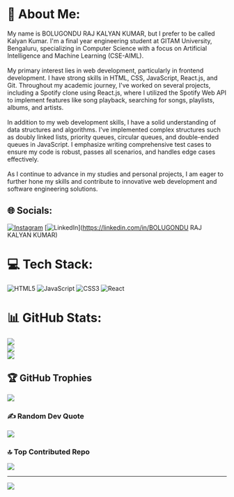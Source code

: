 # 💫 About Me:
My name is BOLUGONDU RAJ KALYAN KUMAR, but I prefer to be called Kalyan Kumar. I'm a final year engineering student at GITAM University, Bengaluru, specializing in Computer Science with a focus on Artificial Intelligence and Machine Learning (CSE-AIML).<br><br>My primary interest lies in web development, particularly in frontend development. I have strong skills in HTML, CSS, JavaScript, React.js, and Git. Throughout my academic journey, I've worked on several projects, including a Spotify clone using React.js, where I utilized the Spotify Web API to implement features like song playback, searching for songs, playlists, albums, and artists.<br><br>In addition to my web development skills, I have a solid understanding of data structures and algorithms. I've implemented complex structures such as doubly linked lists, priority queues, circular queues, and double-ended queues in JavaScript. I emphasize writing comprehensive test cases to ensure my code is robust, passes all scenarios, and handles edge cases effectively.<br><br>As I continue to advance in my studies and personal projects, I am eager to further hone my skills and contribute to innovative web development and software engineering solutions.


## 🌐 Socials:
[![Instagram](https://img.shields.io/badge/Instagram-%23E4405F.svg?logo=Instagram&logoColor=white)](https://instagram.com/honesty.kalyan) [![LinkedIn](https://img.shields.io/badge/LinkedIn-%230077B5.svg?logo=linkedin&logoColor=white)](https://linkedin.com/in/BOLUGONDU RAJ KALYAN KUMAR) 

# 💻 Tech Stack:
![HTML5](https://img.shields.io/badge/html5-%23E34F26.svg?style=for-the-badge&logo=html5&logoColor=white) ![JavaScript](https://img.shields.io/badge/javascript-%23323330.svg?style=for-the-badge&logo=javascript&logoColor=%23F7DF1E) ![CSS3](https://img.shields.io/badge/css3-%231572B6.svg?style=for-the-badge&logo=css3&logoColor=white) ![React](https://img.shields.io/badge/react-%2320232a.svg?style=for-the-badge&logo=react&logoColor=%2361DAFB)
# 📊 GitHub Stats:
![](https://github-readme-stats.vercel.app/api?username=KalyanKodes&theme=transparent&hide_border=false&include_all_commits=true&count_private=true)<br/>
![](https://github-readme-streak-stats.herokuapp.com/?user=KalyanKodes&theme=transparent&hide_border=false)<br/>
![](https://github-readme-stats.vercel.app/api/top-langs/?username=KalyanKodes&theme=transparent&hide_border=false&include_all_commits=true&count_private=true&layout=compact)

## 🏆 GitHub Trophies
![](https://github-profile-trophy.vercel.app/?username=KalyanKodes&theme=tokyonight&no-frame=false&no-bg=true&margin-w=4)

### ✍️ Random Dev Quote
![](https://quotes-github-readme.vercel.app/api?type=horizontal&theme=radical)

### 🔝 Top Contributed Repo
![](https://github-contributor-stats.vercel.app/api?username=KalyanKodes&limit=5&theme=dark&combine_all_yearly_contributions=true)

---
[![](https://visitcount.itsvg.in/api?id=KalyanKodes&icon=0&color=0)](https://visitcount.itsvg.in)

<!-- Proudly created with GPRM ( https://gprm.itsvg.in ) -->
